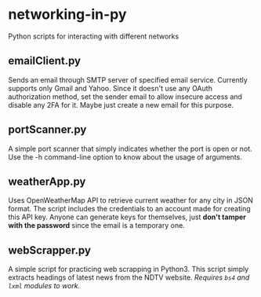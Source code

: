 # networking-in-py
Python scripts for interacting with different networks

## emailClient.py
Sends an email through SMTP server of specified email service. Currently supports only Gmail and Yahoo. Since it doesn't use any OAuth authorization method, set the sender email to allow insecure access and disable any 2FA for it. Maybe just create a new email for this purpose.
## portScanner.py
A simple port scanner that simply indicates whether the port is open or not. Use the -h command-line option to know about the usage of arguments.
## weatherApp.py
Uses OpenWeatherMap API to retrieve current weather for any city in JSON format. The script includes the credentials to an account made for creating this API key. Anyone can generate keys for themselves, just **don't tamper with the password** since the email is a temporary one.
## webScrapper.py
A simple script for practicing web scrapping in Python3. This script simply extracts headings of latest news from the NDTV website. *Requires `bs4` and `lxml` modules to work.*
